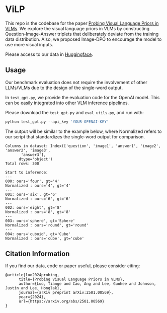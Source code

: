 # ViLP
This repo is the codebase for the paper [Probing Visual Language Priors in VLMs](https://arxiv.org/abs/2501.00569). We explore the visual language priors in VLMs by constructing Question-Image-Answer triplets that deliberately deviate from the training data distribution. Also, we proposed Image-DPO to encourage the model to use more visual inputs.

Please access to our data in [Huggingface](https://huggingface.co/datasets/ViLP/ViLP). 

## Usage

Our benchmark evaluation does not require the involvement of other LLMs/VLMs due to the design of the single-word output.

In `test_gpt.py`, we provide the evaluation code for the OpenAI model. This can be easily integrated into other VLM inference pipelines.

Please download the `test_gpt.py` and `eval_utils.py`, and run with:

```python
python test_gpt.py --api_key 'YOUR-OPENAI-KEY'
```

The output will be similar to the example below, where Normalized refers to our script that standardizes the single-word output for comparison.

```
Columns in dataset: Index(['question', 'image1', 'answer1', 'image2', 'answer2', 'image3',
       'answer3'],
      dtype='object')
Total rows: 300

Start to inference:
---
000: ours='four', gt='4'
Normalized : ours='4', gt='4'
---
001: ours='six', gt='6'
Normalized : ours='6', gt='6'
---
002: ours='eight', gt='8'
Normalized : ours='8', gt='8'
---
003: ours='sphere', gt='Sphere'
Normalized : ours='round', gt='round'
---
004: ours='cuboid', gt='Cube'
Normalized : ours='cube', gt='cube'
```

## Citation Information

If you find our data, code or paper useful, please consider citing:

```
@article{luo2024probing,
      title={Probing Visual Language Priors in VLMs},
      author={Luo, Tiange and Cao, Ang and Lee, Gunhee and Johnson, Justin and Lee, Honglak},
      journal={arXiv preprint arXiv:2501.00569},
      year={2024},
      url={https://arxiv.org/abs/2501.00569}
}
```
